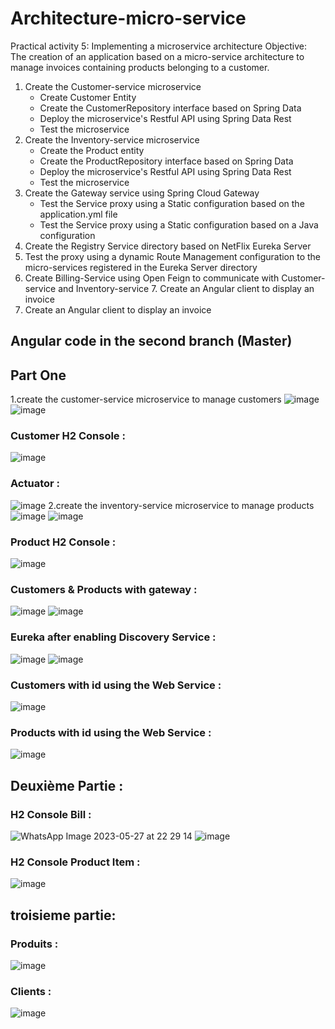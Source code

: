 # Architecture-micro-service
Practical activity 5: Implementing a microservice architecture
Objective:  
The creation of an application based on a micro-service architecture to manage invoices containing products belonging to a customer.
1. Create the Customer-service microservice
      - Create Customer Entity
      - Create the CustomerRepository interface based on Spring Data 
      - Deploy the microservice's Restful API using Spring Data Rest
      - Test the microservice
2. Create the Inventory-service microservice
      - Create the Product entity
      - Create the ProductRepository interface based on Spring Data
      - Deploy the microservice's Restful API using Spring Data Rest
      - Test the microservice
3. Create the Gateway service using Spring Cloud Gateway
      - Test the Service proxy using a Static configuration based on the application.yml file
      - Test the Service proxy using a Static configuration based on a Java configuration
4. Create the Registry Service directory based on NetFlix Eureka Server
5. Test the proxy using a dynamic Route Management configuration to the micro-services registered in the Eureka Server directory
6. Create Billing-Service using Open Feign to communicate with Customer-service and Inventory-service 7. Create an Angular client to display an invoice
7. Create an Angular client to display an invoice

## Angular code in the second branch (Master)
## Part One 
1.create the customer-service microservice to manage customers
![image](https://github.com/Walid35-web/Architecture-micro-service/assets/85175578/883e7ff2-8ef8-4590-acf6-6cb80581b96c)
![image](https://github.com/Walid35-web/Architecture-micro-service/assets/85175578/059ae85b-6788-4e85-9b8f-ed51f6093cbc)
### Customer H2 Console :
![image](https://github.com/Walid35-web/Architecture-micro-service/assets/85175578/eaa46714-87a3-4f8a-a15c-9e413189b765)
### Actuator : 
![image](https://github.com/Walid35-web/Architecture-micro-service/assets/85175578/5e0a6e33-a474-47ac-841d-0a71a6b718e3)
2.create the inventory-service microservice to manage products
![image](https://github.com/Walid35-web/Architecture-micro-service/assets/85175578/be816d2f-7224-405c-b243-201f36b81f6a)
![image](https://github.com/Walid35-web/Architecture-micro-service/assets/85175578/8b9fd285-0b55-4081-9a37-0749abc5fab8)
### Product H2 Console :
![image](https://github.com/Walid35-web/Architecture-micro-service/assets/85175578/e702622e-80d3-425a-9f9b-8274d2c57f4e)
### Customers & Products with gateway : 
![image](https://github.com/Walid35-web/Architecture-micro-service/assets/85175578/00de5bcc-c574-4683-9f6a-bb215cd27f75)
![image](https://github.com/Walid35-web/Architecture-micro-service/assets/85175578/b74cee17-2f1f-4df7-bcdf-268a66ea9b3c)
### Eureka after enabling Discovery Service :
![image](https://github.com/Walid35-web/Architecture-micro-service/assets/85175578/ac2fb8e6-f6f4-4736-9608-ba1790911f85)
![image](https://github.com/Walid35-web/Architecture-micro-service/assets/85175578/26d8bea1-ab09-40de-9a82-07665759ac20)
### Customers with id using the Web Service :
![image](https://github.com/Walid35-web/Architecture-micro-service/assets/85175578/445f1ec3-3260-4a3c-93a8-9781e9c12ca9)
### Products with id using the Web Service :
![image](https://github.com/Walid35-web/Architecture-micro-service/assets/85175578/0056f43c-e63b-496d-94f8-68cd404fa144)
## Deuxième Partie : 

### H2 Console Bill :
![WhatsApp Image 2023-05-27 at 22 29 14](https://github.com/Walid35-web/Architecture-micro-service/assets/85175578/f4bdb058-8aba-4589-a1e6-f3773b3a32c7)
![image](https://github.com/Walid35-web/Architecture-micro-service/assets/85175578/3d6ce442-5297-440d-8228-f8ab2e8820d4)
### H2 Console Product Item : 
![image](https://github.com/Walid35-web/Architecture-micro-service/assets/85175578/e72fb0f8-fb1d-431f-944b-7455195b952f)
## troisieme partie:
### Produits : 
![image](https://github.com/Walid35-web/Architecture-micro-service/assets/85175578/29a1423b-759a-4ba1-a005-26e778c5ed31)
### Clients : 
![image](https://github.com/Walid35-web/Architecture-micro-service/assets/85175578/15b92fa6-2d48-4f29-9ba0-9b55fa52f177)



